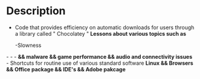# Description
- Code that provides efficiency on automatic downloads for users through a library called " Chocolatey "
<strong> Lessons about various topics such as </strong>
<ul> -Slowness </ul> 
-
-
- <b> && malware && game performance && audio and connectivity issues </b>
- Shortcuts for routine use of various standard software <b> Linux && Browsers && Office package && IDE's && Adobe pakcage </b> 
